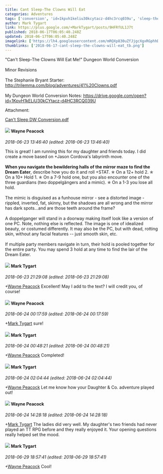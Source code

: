 ```yaml
---
title: Cant Sleep-The Clowns Will Eat
categories: Adventures
tags: ['conversion', 'id=1kpvh1keliu30kcytacz-d4hc3rcq039u', 'sleep-the', 'clowns']
author: Mark Tygart
link: https://plus.google.com/+MarkTygart/posts/9HFRfUL1J7t
published: 2018-06-17T06:05:40.248Z
updated: 2018-06-17T06:05:40.248Z
imagelink: ['https://lh4.googleusercontent.com/mRQXp830uZfJjgcXgxRGphhDUw7UNx-tlzsmvTPd6fYyLxw-3GVk1tddBrU=w1200-h630-p']
thumblinks: ['2018-06-17-cant-sleep-the-clowns-will-eat_tb.png']
---
```


&quot;Can&#39;t Sleep-The Clowns Will Eat Me!&quot; Dungeon World Conversion<br /><br />Minor Revisions<br /><br />The Stephanie Bryant Starter: <a href="http://trilemma.com/blog/adventures/41%20Clowns.pdf" class="ot-anchor">http://trilemma.com/blog/adventures/41%20Clowns.pdf</a><br /><br />My Dungeon World Conversion Notes: <a href="https://drive.google.com/open?id=1KpvH1kELiU30kCYtacz-d4HC3RCQ039U" class="ot-anchor">https://drive.google.com/open?id=1KpvH1kELiU30kCYtacz-d4HC3RCQ039U</a>


Attachment:

<a href='https://drive.google.com/open?id=1KpvH1kELiU30kCYtacz-d4HC3RCQ039U'>Can't Sleep DW Conversion.pdf</a>


<div id='comment z121v3jrmszzfvk1l22sizqwevrchveui'>
  <h4><img src='{{site.baseurl}}//images/avatars/114450961052598761769_photo.jpg'> Wayne Peacock</h4>
      <p><cite>2018-06-23 13:46:40 (edited: 2018-06-23 13:46:40)</cite></p>
        <p>This is great! I am running this for my daughter and friends today. I did create a move based on +Jason Cordova&#39;s labyrinth move.<br /><br /><b>When you navigate the bewildering halls of the mirror maze to find the Dream Eater</b>, describe how you do it and roll +STAT. ✯ On a 12+ hold 2. ✯ On a 10+ Hold 1. ✯ On a 7-9 hold one, but you also encounter one of the three  guardians (two doppelgängers and a mimic). ✯ On a 1-3 you lose all hold. <br /><br />The mimic is disguised as a funhouse mirror - see a distorted image - rippled, inverted, fat, skinny, but the shadows are all wrong and the mirror has dark spots...and are those teeth around the frame? 		 	 	 		<br />			<br />A doppelganger will stand in a doorway making itself look like a version of one PC. Note, nothing else is reflected. The image is one of idealized beauty, or costumed differently. It may also be the PC, but with dead, rotting skin, without any facial features -- just smooth skin, etc. 				<br /><br />If multiple party members navigate in turn, their hold is pooled together for the entire party. You may spend 3 hold at any time to find the lair of the Dream Eater.</p>
</div>
        

<div id='comment z121v3jrmszzfvk1l22sizqwevrchveui'>
  <h4><img src='{{site.baseurl}}//images/avatars/118088719859349999400_photo.jpg'> Mark Tygart</h4>
      <p><cite>2018-06-23 21:29:08 (edited: 2018-06-23 21:29:08)</cite></p>
        <p><span class="proflinkWrapper"><span class="proflinkPrefix">+</span><a class="proflink" href="https://plus.google.com/114450961052598761769" oid="114450961052598761769">Wayne Peacock</a></span> Excellent! May I add to the text? I will credit you, of course!</p>
</div>
        

<div id='comment z121v3jrmszzfvk1l22sizqwevrchveui'>
  <h4><img src='{{site.baseurl}}//images/avatars/114450961052598761769_photo.jpg'> Wayne Peacock</h4>
      <p><cite>2018-06-24 00:17:59 (edited: 2018-06-24 00:17:59)</cite></p>
        <p><span class="proflinkWrapper"><span class="proflinkPrefix">+</span><a class="proflink" href="https://plus.google.com/118088719859349999400" oid="118088719859349999400">Mark Tygart</a></span> sure!</p>
</div>
        

<div id='comment z121v3jrmszzfvk1l22sizqwevrchveui'>
  <h4><img src='{{site.baseurl}}//images/avatars/118088719859349999400_photo.jpg'> Mark Tygart</h4>
      <p><cite>2018-06-24 00:48:21 (edited: 2018-06-24 00:48:21)</cite></p>
        <p><span class="proflinkWrapper"><span class="proflinkPrefix">+</span><a class="proflink" href="https://plus.google.com/114450961052598761769" oid="114450961052598761769">Wayne Peacock</a></span> Completed!</p>
</div>
        

<div id='comment z121v3jrmszzfvk1l22sizqwevrchveui'>
  <h4><img src='{{site.baseurl}}//images/avatars/118088719859349999400_photo.jpg'> Mark Tygart</h4>
      <p><cite>2018-06-24 02:04:44 (edited: 2018-06-24 02:04:44)</cite></p>
        <p><span class="proflinkWrapper"><span class="proflinkPrefix">+</span><a class="proflink" href="https://plus.google.com/114450961052598761769" oid="114450961052598761769">Wayne Peacock</a></span> Let me know how your Daughter &amp; Co. adventure played out!</p>
</div>
        

<div id='comment z121v3jrmszzfvk1l22sizqwevrchveui'>
  <h4><img src='{{site.baseurl}}//images/avatars/114450961052598761769_photo.jpg'> Wayne Peacock</h4>
      <p><cite>2018-06-24 14:28:18 (edited: 2018-06-24 14:28:18)</cite></p>
        <p><span class="proflinkWrapper"><span class="proflinkPrefix">+</span><a class="proflink" href="https://plus.google.com/118088719859349999400" oid="118088719859349999400">Mark Tygart</a></span> The ladies did very well. My daughter&#39;s two friends had never played an TT RPG before and they really enjoyed it. Your opening questions really helped set the mood.</p>
</div>
        

<div id='comment z121v3jrmszzfvk1l22sizqwevrchveui'>
  <h4><img src='{{site.baseurl}}//images/avatars/118088719859349999400_photo.jpg'> Mark Tygart</h4>
      <p><cite>2018-06-29 18:57:41 (edited: 2018-06-29 18:57:41)</cite></p>
        <p><span class="proflinkWrapper"><span class="proflinkPrefix">+</span><a class="proflink" href="https://plus.google.com/114450961052598761769" oid="114450961052598761769">Wayne Peacock</a></span> Cool!</p>
</div>
        